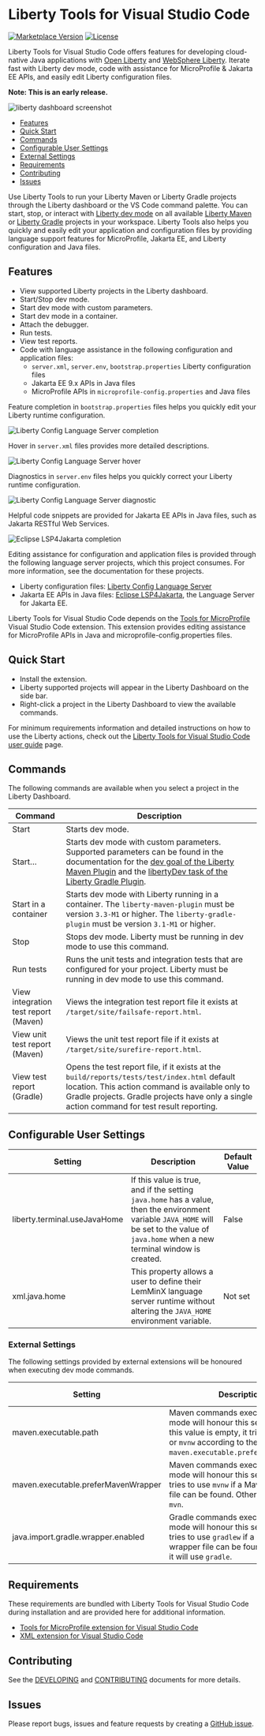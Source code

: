# Liberty Tools for Visual Studio Code

[![Marketplace Version](https://img.shields.io/visual-studio-marketplace/v/Open-Liberty.liberty-dev-vscode-ext?style=for-the-badge&label=VS%20Market "Current Release")](https://marketplace.visualstudio.com/items?itemName=Open-Liberty.liberty-dev-vscode-ext)
[![License](https://img.shields.io/github/license/OpenLiberty/liberty-tools-vscode?style=for-the-badge&logo=eclipse)](https://www.eclipse.org/legal/epl-2.0/)

Liberty Tools for Visual Studio Code offers features for developing cloud-native Java applications with [Open Liberty](https://openliberty.io/) and [WebSphere Liberty](https://www.ibm.com/products/websphere-liberty). Iterate fast with Liberty dev mode, code with assistance for MicroProfile & Jakarta EE APIs, and easily edit Liberty configuration files.

**Note: This is an early release.**

![liberty dashboard screenshot](/docs/screenshots/liberty_dashboard.png)

- [Features](#features)
- [Quick Start](#quick-start)
- [Commands](#commands)
- [Configurable User Settings](#configurable-user-settings)
- [External Settings](#external-settings)
- [Requirements](#requirements)
- [Contributing](#contributing)
- [Issues](#issues)

Use Liberty Tools to run your Liberty Maven or Liberty Gradle projects through the Liberty dashboard or the VS Code command palette. You can start, stop, or interact with [Liberty dev mode](https://openliberty.io/docs/latest/development-mode.html) on all available [Liberty Maven](https://github.com/OpenLiberty/ci.maven/blob/master/docs/dev.md#dev) or [Liberty Gradle](https://github.com/OpenLiberty/ci.gradle/blob/master/docs/libertyDev.md) projects in your workspace. Liberty Tools also helps you quickly and easily edit your application and configuration files by providing language support features for MicroProfile, Jakarta EE, and Liberty configuration and Java files.

## Features

- View supported Liberty projects in the Liberty dashboard.
- Start/Stop dev mode.
- Start dev mode with custom parameters.
- Start dev mode in a container.
- Attach the debugger.
- Run tests.
- View test reports.
- Code with language assistance in the following configuration and application files:
  - `server.xml`, `server.env`, `bootstrap.properties` Liberty configuration files
  - Jakarta EE 9.x APIs in Java files
  - MicroProfile APIs in `microprofile-config.properties` and Java files

Feature completion in `bootstrap.properties` files helps you quickly edit your Liberty runtime configuration.

![Liberty Config Language Server completion](/docs/screenshots/lcls_completion.png)

Hover in `server.xml` files provides more detailed descriptions.

![Liberty Config Language Server hover](/docs/screenshots/lcls_hover.png)

Diagnostics in `server.env` files helps you quickly correct your Liberty runtime configuration.

![Liberty Config Language Server diagnostic](/docs/screenshots/lcls_diagnostics.png)

Helpful code snippets are provided for Jakarta EE APIs in Java files, such as Jakarta RESTful Web Services.

![Eclipse LSP4Jakarta completion](/docs/screenshots/lsp4jakarta_completion.png)

Editing assistance for configuration and application files is provided through the following language server projects, which this project consumes. For more information, see the documentation for these projects.

- Liberty configuration files: [Liberty Config Language Server](https://github.com/OpenLiberty/liberty-language-server#liberty-config-language-server)
- Jakarta EE APIs in Java files:  [Eclipse LSP4Jakarta](https://github.com/eclipse/lsp4jakarta#eclipse-lsp4jakarta), the Language Server for Jakarta EE.

Liberty Tools for Visual Studio Code depends on the [Tools for MicroProfile](https://marketplace.visualstudio.com/items?itemName=redhat.vscode-microprofile) Visual Studio Code extension. This extension provides editing assistance for MicroProfile APIs in Java and microprofile-config.properties files.

## Quick Start

- Install the extension.
- Liberty supported projects will appear in the Liberty Dashboard on the side bar.
- Right-click a project in the Liberty Dashboard to view the available commands.

For minimum requirements information and detailed instructions on how to use the Liberty actions, check out the [Liberty Tools for Visual Studio Code user guide](docs/user-guide.md) page.

## Commands

The following commands are available when you select a project in the Liberty Dashboard.

| Command | Description |
| --- | --- |
| Start  | Starts dev mode. |
| Start…​ | Starts dev mode with custom parameters. Supported parameters can be found in the documentation for the [dev goal of the Liberty Maven Plugin](https://github.com/OpenLiberty/ci.maven/blob/master/docs/dev.md#dev) and the [libertyDev task of the Liberty Gradle Plugin](https://github.com/OpenLiberty/ci.gradle/blob/master/docs/libertyDev.md#command-line-parameters). |
| Start in a container | Starts dev mode with Liberty running in a container. The `liberty-maven-plugin` must be version `3.3-M1` or higher. The `liberty-gradle-plugin` must be version `3.1-M1` or higher. |
| Stop | Stops dev mode. Liberty must be running in dev mode to use this command. |
| Run tests | Runs the unit tests and integration tests that are configured for your project. Liberty must be running in dev mode to use this command. |
| View integration test report (Maven) | Views the integration test report file it exists at `/target/site/failsafe-report.html`. |
| View unit test report (Maven) | Views the unit test report file if it exists at `/target/site/surefire-report.html`. |
| View test report (Gradle) | Opens the test report file, if it exists at the `build/reports/tests/test/index.html` default location. This action command is available only to Gradle projects. Gradle projects have only a single action command for test result reporting. |

## Configurable User Settings

| Setting | Description | Default Value |
| --- | --- | --- |
| liberty.terminal.useJavaHome | If this value is true, and if the setting `java.home` has a value, then the environment variable `JAVA_HOME` will be set to the value of `java.home` when a new terminal window is created. | False         |
| xml.java.home | This property allows a user to define their LemMinX language server runtime without altering the `JAVA_HOME` environment variable.  | Not set |

### External Settings

The following settings provided by external extensions will be honoured when executing dev mode commands.

| Setting | Description | Provided By |
| --- | --- | --- |
| maven.executable.path | Maven commands executed by dev mode will honour this setting. When this value is empty, it tries to use `mvn` or `mvnw` according to the value of `maven.executable.preferMavenWrapper`. | [Maven for Java extension](https://marketplace.visualstudio.com/items?itemName=vscjava.vscode-maven) |
| maven.executable.preferMavenWrapper | Maven commands executed by dev mode will honour this setting. If true, it tries to use `mvnw` if a Maven wrapper file can be found. Otherwise it will use `mvn`. | [Maven for Java extension](https://marketplace.visualstudio.com/items?itemName=vscjava.vscode-maven) |
| java.import.gradle.wrapper.enabled | Gradle commands executed by dev mode will honour this setting. If true, it tries to use `gradlew` if a Gradle wrapper file can be found. Otherwise it will use `gradle`. | [Language support for Java extension](https://marketplace.visualstudio.com/items?itemName=redhat.java) |

## Requirements

These requirements are bundled with Liberty Tools for Visual Studio Code during installation and are provided here for additional information.

- [Tools for MicroProfile extension for Visual Studio Code](https://marketplace.visualstudio.com/items?itemName=redhat.vscode-microprofile)
- [XML extension for Visual Studio Code](https://marketplace.visualstudio.com/items?itemName=redhat.vscode-xml)

## Contributing

See the [DEVELOPING](DEVELOPING.md) and [CONTRIBUTING](CONTRIBUTING.md) documents for more details.

## Issues

Please report bugs, issues and feature requests by creating a [GitHub issue](https://github.com/OpenLiberty/liberty-tools-vscode/issues).
